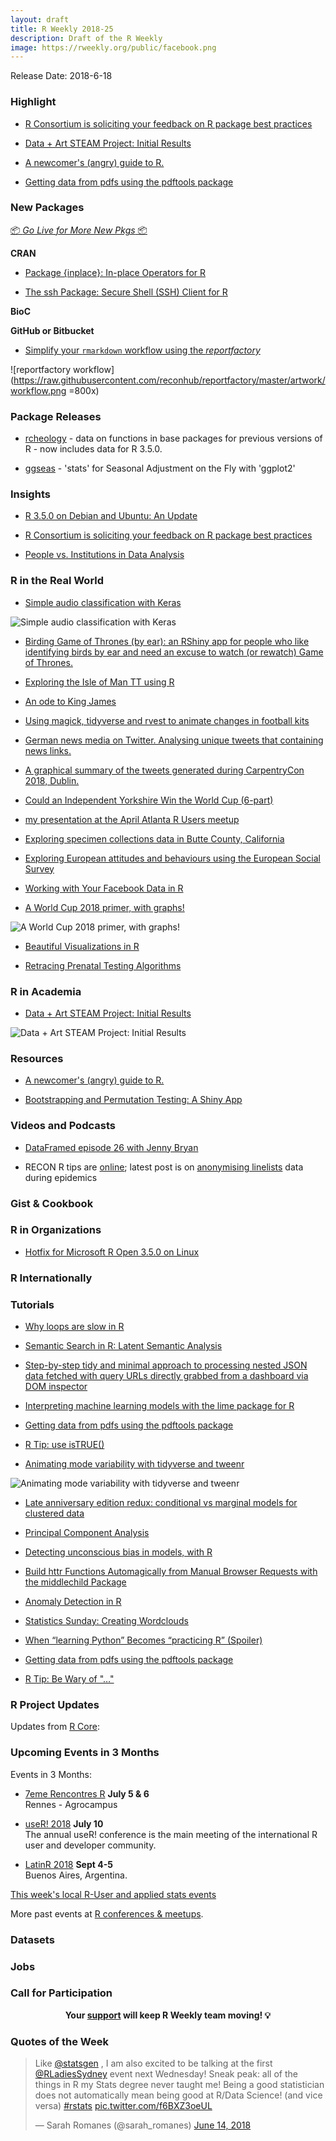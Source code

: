 ```yaml
---
layout: draft
title: R Weekly 2018-25
description: Draft of the R Weekly
image: https://rweekly.org/public/facebook.png
---
```


Release Date: 2018-6-18

###  Highlight

+ [R Consortium is soliciting your feedback on R package best practices](https://www.r-consortium.org/uncategorized/2018/06/12/r-consortium-is-soliciting-your-feedback-on-r-package-best-practices)

+ [Data + Art STEAM Project: Initial Results](https://www.littlemissdata.com/blog/steam-data-art1)

+ [A newcomer's (angry) guide to R.](http://arrgh.tim-smith.us/)

+ [Getting data from pdfs using the pdftools package](http://www.brodrigues.co/blog/2018-06-10-scraping_pdfs/)

###  New Packages

<p class="added-hostname"><a href="https://rweekly.org/live" target="_blank" class="externalLink">📦 <i>Go Live for More New Pkgs</i> 📦</a></p>

**CRAN**

+ [Package {inplace}: In-place Operators for R](https://cran.r-project.org/package=inplace)

+ [The ssh Package: Secure Shell (SSH) Client for R](https://ropensci.org/technotes/2018/06/12/ssh-02/)

**BioC**


**GitHub or Bitbucket**

+ [Simplify your `rmarkdown` workflow using the *reportfactory*](https://github.com/reconhub/reportfactory)

![reportfactory workflow](https://raw.githubusercontent.com/reconhub/reportfactory/master/artwork/workflow.png =800x)


### Package Releases

+ [rcheology](https://github.com/hughjonesd/rcheology) - data on functions in base packages for previous versions of R - now includes data for R 3.5.0.

+ [ggseas](http://freerangestats.info/blog/2018/06/15/ggseas-and-tcomp-update) - 'stats' for Seasonal Adjustment on the Fly with 'ggplot2'



### Insights

+ [R 3.5.0 on Debian and Ubuntu: An Update](http://dirk.eddelbuettel.com/blog/2018/06/11#r_3_5_0_deb_update)

+ [R Consortium is soliciting your feedback on R package best practices](https://www.r-consortium.org/uncategorized/2018/06/12/r-consortium-is-soliciting-your-feedback-on-r-package-best-practices)

+ [People vs. Institutions in Data Analysis](https://simplystatistics.org/2018/06/15/people-vs-institutions-in-data-analysis/)


### R in the Real World

+ [Simple audio classification with Keras](https://tensorflow.rstudio.com/blog/simple-audio-classification-keras.html)

![Simple audio classification with Keras](https://upload.wikimedia.org/wikipedia/commons/6/61/FFT-Time-Frequency-View.png)

+ [Birding Game of Thrones (by ear): an RShiny app for people who like identifying birds by ear and need an excuse to watch (or rewatch) Game of Thrones. ](https://cbalantic.shinyapps.io/birding-got/)

+ [Exploring the Isle of Man TT using R](http://dm13450.github.io/2018/06/12/Isle-of-Man-TT.html)

+ [An ode to King James](https://simplystatistics.org/2018/06/10/an-ode-to-king-james/)

+ [Using magick, tidyverse and rvest to animate changes in football kits](https://guyabel.com/post/football-kits/)


+ [German news media on Twitter. Analysing unique tweets that containing news links.](https://franziloew.github.io/news_tweets/rtweets)

+ [A graphical summary of the tweets generated during CarpentryCon 2018, Dublin.](https://carpentries.org/2018/06/carpentrycon-tweets)

+ [Could an Independent Yorkshire Win the World Cup (6-part)](http://www.robert-hickman.eu/post/yorkshire_world_cup_1/)

+ [my presentation at the April Atlanta R Users meetup](https://www.tychobra.com/posts/2018-04-25-atlanta-r-users-presentation/)

+ [Exploring specimen collections data in Butte County, California](https://recology.info/2018/06/butte-county/)

+ [Exploring European attitudes and behaviours using the European Social Survey](https://ropensci.org/blog/2018/06/14/essurvey/)

+ [Working with Your Facebook Data in R](http://www.deeplytrivial.com/2018/06/working-with-your-facebook-data-in-r.html)

+ [A World Cup 2018 primer, with graphs!](https://austinwehrwein.com/data-visualization/world-cup/)

![A World Cup 2018 primer, with graphs!](https://austinwehrwein.com/data-visualization/world-cup_files/figure-html/unnamed-chunk-3-1.png)

+ [Beautiful Visualizations in R](http://www.deeplytrivial.com/2018/06/beautiful-visualizations-in-r.html)

+ [Retracing Prenatal Testing Algorithms](http://staff.math.su.se/hoehle/blog/2018/06/14/prc.html)


###  R in Academia

+ [Data + Art STEAM Project: Initial Results](https://www.littlemissdata.com/blog/steam-data-art1)

![Data + Art STEAM Project: Initial Results](https://static1.squarespace.com/static/58eef8846a4963e429687a4d/t/5b210938aa4a9940a90e81b0/1528891720603/multiple?format=2500w)

###  Resources

+ [A newcomer's (angry) guide to R.](http://arrgh.tim-smith.us/)

+ [Bootstrapping and Permutation Testing: A Shiny App](https://mattkmiecik.com/post-Bootstrapping-and-Permutation-Testing-Shiny-App.html)

###  Videos and Podcasts

+ [DataFramed episode 26 with Jenny Bryan](https://www.datacamp.com/community/podcast/spreadsheets-data-science)

+ RECON R tips are [online](https://www.repidemicsconsortium.org/resources/); latest post is on [anonymising linelists](https://www.youtube.com/embed/1Zx0aQNxatY) data during epidemics




### Gist & Cookbook




###  R in Organizations

+ [Hotfix for Microsoft R Open 3.5.0 on Linux](http://blog.revolutionanalytics.com/2018/06/hotfix-for-mro-350-on-linux.html)

### R Internationally



###  Tutorials

+ [Why loops are slow in R](https://privefl.github.io/blog/why-loops-are-slow-in-r/)

+ [Semantic Search in R: Latent Semantic Analysis](http://annamarbut.blogspot.com/2018/06/semantic-search-in-r-latent-semantic.html)

+ [Step-by-step tidy and minimal approach to processing nested JSON data fetched with query URLs directly grabbed from a dashboard via DOM inspector](https://ellocke.github.io/post/r-fetching-json-data-on-the-github-to-gitlab-exodus-from-june-2018/)

+ [Interpreting machine learning models with the lime package for R](http://blog.revolutionanalytics.com/2018/06/lime-package.html)

+ [Getting data from pdfs using the pdftools package](http://www.brodrigues.co/blog/2018-06-10-scraping_pdfs/)

+ [R Tip: use isTRUE()](http://www.win-vector.com/blog/2018/06/r-tip-use-istrue/)

+ [Animating mode variability with tidyverse and tweenr](http://www.questionflow.org/2018/06/14/animating-mode-variability-with-tidyverse-and-tweenr/)

![Animating mode variability with tidyverse and tweenr](https://raw.githubusercontent.com/rweekly/image/master/2018/mode-variability.png)

+ [Late anniversary edition redux: conditional vs marginal models for clustered data](https://www.rdatagen.net/post/mixed-effect-models-vs-gee/)

+ [Principal Component Analysis](https://mvaugoyeau.netlify.com/post/principal-component-analysis/)

+ [Detecting unconscious bias in models, with R](http://blog.revolutionanalytics.com/2018/06/understanding-bias.html)

+ [Build httr Functions Automagically from Manual Browser Requests with the middlechild Package](https://rud.is/b/2018/06/15/build-httr-functions-automagically-from-manual-browser-requests-with-the-middlechild-package/)

+ [Anomaly Detection in R](https://r-posts.com/anomaly-detection-in-r/)

+ [Statistics Sunday: Creating Wordclouds](http://www.deeplytrivial.com/2018/06/statistics-sunday-creating-wordclouds.html)

+ [When “learning Python” Becomes “practicing R” (Spoiler)](https://freakonometrics.hypotheses.org/52439)

+ [Getting data from pdfs using the pdftools package](http://www.brodrigues.co/blog/2018-06-10-scraping_pdfs/)

+ [R Tip: Be Wary of "…"](http://www.win-vector.com/blog/2018/06/r-tip-be-wary-of/)

<!--<div class="post-more-begin"></div><div class="post-more-end"></div>-->


###  R Project Updates

Updates from [R Core](http://developer.r-project.org/blosxom.cgi/R-devel/NEWS):




###  Upcoming Events in 3 Months

Events in 3 Months:

+ [7eme Rencontres R](https://r2018-rennes.sciencesconf.org/)  **July 5 & 6** <br />
Rennes - Agrocampus

+ [useR! 2018](https://user2018.r-project.org/) **July 10** <br />
The annual useR! conference is the main meeting of the international R user and developer community.

+ [LatinR 2018](http://latin-r.com/) **Sept 4-5** <br />
Buenos Aires, Argentina.

[This week's local R-User and applied stats events](https://community.rstudio.com/c/irl)

More past events at [R conferences & meetups](https://conf.rweekly.org).

### Datasets




### Jobs




###  Call for Participation

<p class="hide-support added-hostname support-rweekly" style="text-align: center;font-weight: bold;">Your <a class="non-visited externalLink" href="https://www.patreon.com/rweekly" onclick="pas(this)">support</a> will keep R Weekly team moving! 💡</p>

###  Quotes of the Week

<blockquote class="twitter-tweet" data-lang="en"><p lang="en" dir="ltr">Like <a href="https://twitter.com/statsgen?ref_src=twsrc%5Etfw">@statsgen</a> , I am also excited to be talking at the first <a href="https://twitter.com/RLadiesSydney?ref_src=twsrc%5Etfw">@RLadiesSydney</a> event next Wednesday! Sneak peak: all of the things in R my Stats degree never taught me! Being a good statistician does not automatically mean being good at R/Data Science! (and vice versa) <a href="https://twitter.com/hashtag/rstats?src=hash&amp;ref_src=twsrc%5Etfw">#rstats</a> <a href="https://t.co/f6BXZ3oeUL">pic.twitter.com/f6BXZ3oeUL</a></p>&mdash; Sarah Romanes (@sarah_romanes) <a href="https://twitter.com/sarah_romanes/status/1007132388625805312?ref_src=twsrc%5Etfw">June 14, 2018</a></blockquote>

